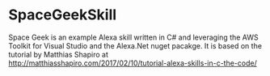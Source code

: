 # SpaceGeekSkill
Space Geek is an example Alexa skill written in C# and leveraging the AWS Toolkit for Visual Studio and the Alexa.Net nuget pacakge.
It is based on the tutorial by Matthias Shapiro at http://matthiasshapiro.com/2017/02/10/tutorial-alexa-skills-in-c-the-code/
